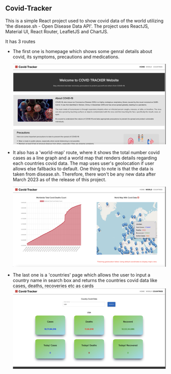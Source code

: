 ## Covid-Tracker

This is a simple React project used to show covid data of the world utilizing 'the disease.sh - Open Disease Data API'.
The project uses ReactJS, Material UI, React Router, LeafletJS and ChartJS.

It has 3 routes

- The first one is homepage which shows some genral details about covid, its symptoms, precautions and medications.

  ![homepage image](public/assets/images/homepage.webp)

- It also has a 'world-map' route, where it shows the total number covid cases as a line graph and a world map that renders details regarding each countries covid data. The map uses user's geolocation if user allows else fallbacks to default. One thing to note is that the data is taken from disease.sh. Therefore, there won't be any new data after March 2023 as of the release of this project.

  ![homepage image](public/assets/images/world.webp)

- The last one is a 'countries' page which allows the user to input a country name in search box and returns the countries covid data like cases, deaths, recoveries etc as cards
  ![homepage image](public/assets/images/country.webp)
